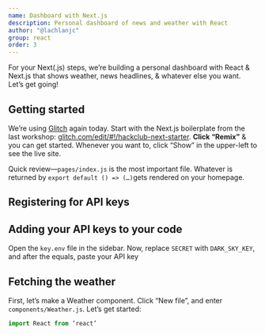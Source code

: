 ```yaml
---
name: Dashboard with Next.js
description: Personal dashboard of news and weather with React
author: "@lachlanjc"
group: react
order: 3
---
```


For your Next(.js) steps, we’re building a personal dashboard with React & Next.js that shows weather, news headlines, & whatever else you want. Let’s get going!

## Getting started

We’re using [Glitch](https://glitch.com) again today. Start with the Next.js boilerplate from the last workshop: [glitch.com/edit/#!/hackclub-next-starter](https://glitch.com/edit/#!/hackclub-next-starter?path=pages/index.js). **Click “Remix”** & you can get started. Whenever you want to, click “Show” in the upper-left to see the live site.

Quick review—`pages/index.js` is the most important file. Whatever is returned by `export default () => (…)`gets rendered on your homepage.

## Registering for API keys

## Adding your API keys to your code

Open the `key.env` file in the sidebar. Now, replace `SECRET` with `DARK_SKY_KEY`, and after the equals, paste your API key

## Fetching the weather

First, let’s make a Weather component. Click “New file”, and enter `components/Weather.js`. Let’s get started:

```js
import React from ‘react’
```